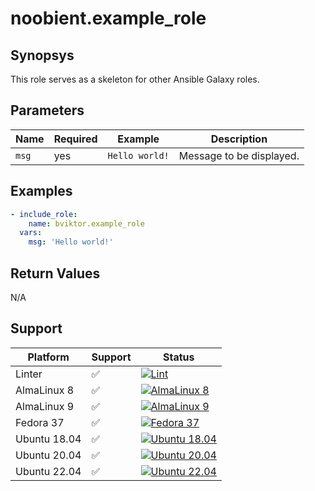# noobient.example_role

## Synopsys

This role serves as a skeleton for other Ansible Galaxy roles.

## Parameters

| Name | Required | Example | Description |
|---|---|---|---|
| `msg` | yes | `Hello world!` | Message to be displayed. |

## Examples

```yml
- include_role:
    name: bviktor.example_role
  vars:
    msg: 'Hello world!'
```

## Return Values

N/A

## Support

| Platform | Support | Status |
|---|---|---|
| Linter | ✅ | [![Lint](https://github.com/noobient/ansible-galaxy-example_role/actions/workflows/lint.yml/badge.svg)](https://github.com/noobient/ansible-galaxy-example_role/actions/workflows/lint.yml) |
| AlmaLinux 8 | ✅ | [![AlmaLinux 8](https://github.com/noobient/ansible-galaxy-example_role/actions/workflows/almalinux-8.yml/badge.svg)](https://github.com/noobient/ansible-galaxy-example_role/actions/workflows/almalinux-8.yml) |
| AlmaLinux 9 | ✅ | [![AlmaLinux 9](https://github.com/noobient/ansible-galaxy-example_role/actions/workflows/almalinux-9.yml/badge.svg)](https://github.com/noobient/ansible-galaxy-example_role/actions/workflows/almalinux-9.yml) |
| Fedora 37 | ✅ | [![Fedora 37](https://github.com/noobient/ansible-galaxy-example_role/actions/workflows/fedora-37.yml/badge.svg)](https://github.com/noobient/ansible-galaxy-example_role/actions/workflows/fedora-37.yml) |
| Ubuntu 18.04 | ✅ | [![Ubuntu 18.04](https://github.com/noobient/ansible-galaxy-example_role/actions/workflows/ubuntu-18.04.yml/badge.svg)](https://github.com/noobient/ansible-galaxy-example_role/actions/workflows/ubuntu-18.04.yml) |
| Ubuntu 20.04 | ✅ | [![Ubuntu 20.04](https://github.com/noobient/ansible-galaxy-example_role/actions/workflows/ubuntu-20.04.yml/badge.svg)](https://github.com/noobient/ansible-galaxy-example_role/actions/workflows/ubuntu-20.04.yml) |
| Ubuntu 22.04 | ✅ | [![Ubuntu 22.04](https://github.com/noobient/ansible-galaxy-example_role/actions/workflows/ubuntu-22.04.yml/badge.svg)](https://github.com/noobient/ansible-galaxy-example_role/actions/workflows/ubuntu-22.04.yml) |
